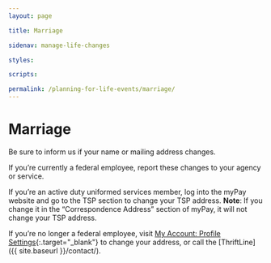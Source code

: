 ```yaml
---
layout: page

title: Marriage

sidenav: manage-life-changes

styles:

scripts:

permalink: /planning-for-life-events/marriage/
---
```


# Marriage

Be sure to inform us if your name or mailing address changes.

If you’re currently a federal employee, report these changes to your agency or service.

If you’re an active duty uniformed services member, log into the myPay website and go to the TSP section to change your TSP address. **Note**: If you change it in the “Correspondence Address” section of myPay, it will not change your TSP address.

If you’re no longer a federal employee, visit [My Account: Profile Settings](https://www.tsp.gov/tsp/profileSettings.do?subaction=view&amp;_name=profile){:.target="\_blank"} to change your address, or call the [ThriftLine]({{ site.baseurl }}/contact/).


<!-- CONTENT END -->
